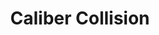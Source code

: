 ---
title: "Caliber Collision"
url: /san-antonio/caliber-collision-seguin-road/
shop: Autowerkstatt
---